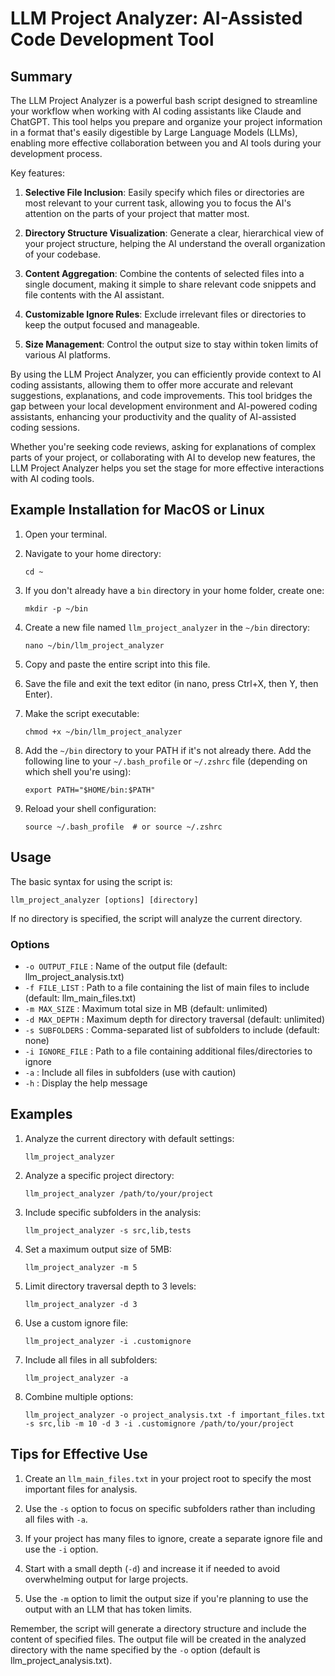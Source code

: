 # LLM Project Analyzer: AI-Assisted Code Development Tool

## Summary

The LLM Project Analyzer is a powerful bash script designed to streamline your workflow when working with AI coding assistants like Claude and ChatGPT. This tool helps you prepare and organize your project information in a format that's easily digestible by Large Language Models (LLMs), enabling more effective collaboration between you and AI tools during your development process.

Key features:

1. **Selective File Inclusion**: Easily specify which files or directories are most relevant to your current task, allowing you to focus the AI's attention on the parts of your project that matter most.

2. **Directory Structure Visualization**: Generate a clear, hierarchical view of your project structure, helping the AI understand the overall organization of your codebase.

3. **Content Aggregation**: Combine the contents of selected files into a single document, making it simple to share relevant code snippets and file contents with the AI assistant.

4. **Customizable Ignore Rules**: Exclude irrelevant files or directories to keep the output focused and manageable.

5. **Size Management**: Control the output size to stay within token limits of various AI platforms.

By using the LLM Project Analyzer, you can efficiently provide context to AI coding assistants, allowing them to offer more accurate and relevant suggestions, explanations, and code improvements. This tool bridges the gap between your local development environment and AI-powered coding assistants, enhancing your productivity and the quality of AI-assisted coding sessions.

Whether you're seeking code reviews, asking for explanations of complex parts of your project, or collaborating with AI to develop new features, the LLM Project Analyzer helps you set the stage for more effective interactions with AI coding tools.

## Example Installation for MacOS or Linux

1. Open your terminal.

2. Navigate to your home directory:
   ```
   cd ~
   ```

3. If you don't already have a `bin` directory in your home folder, create one:
   ```
   mkdir -p ~/bin
   ```

4. Create a new file named `llm_project_analyzer` in the `~/bin` directory:
   ```
   nano ~/bin/llm_project_analyzer
   ```

5. Copy and paste the entire script into this file.

6. Save the file and exit the text editor (in nano, press Ctrl+X, then Y, then Enter).

7. Make the script executable:
   ```
   chmod +x ~/bin/llm_project_analyzer
   ```

8. Add the `~/bin` directory to your PATH if it's not already there. Add the following line to your `~/.bash_profile` or `~/.zshrc` file (depending on which shell you're using):
   ```
   export PATH="$HOME/bin:$PATH"
   ```

9. Reload your shell configuration:
   ```
   source ~/.bash_profile  # or source ~/.zshrc
   ```

## Usage

The basic syntax for using the script is:

```
llm_project_analyzer [options] [directory]
```

If no directory is specified, the script will analyze the current directory.

### Options

- `-o OUTPUT_FILE` : Name of the output file (default: llm_project_analysis.txt)
- `-f FILE_LIST` : Path to a file containing the list of main files to include (default: llm_main_files.txt)
- `-m MAX_SIZE` : Maximum total size in MB (default: unlimited)
- `-d MAX_DEPTH` : Maximum depth for directory traversal (default: unlimited)
- `-s SUBFOLDERS` : Comma-separated list of subfolders to include (default: none)
- `-i IGNORE_FILE` : Path to a file containing additional files/directories to ignore
- `-a` : Include all files in subfolders (use with caution)
- `-h` : Display the help message

## Examples

1. Analyze the current directory with default settings:
   ```
   llm_project_analyzer
   ```

2. Analyze a specific project directory:
   ```
   llm_project_analyzer /path/to/your/project
   ```

3. Include specific subfolders in the analysis:
   ```
   llm_project_analyzer -s src,lib,tests
   ```

4. Set a maximum output size of 5MB:
   ```
   llm_project_analyzer -m 5
   ```

5. Limit directory traversal depth to 3 levels:
   ```
   llm_project_analyzer -d 3
   ```

6. Use a custom ignore file:
   ```
   llm_project_analyzer -i .customignore
   ```

7. Include all files in all subfolders:
   ```
   llm_project_analyzer -a
   ```

8. Combine multiple options:
   ```
   llm_project_analyzer -o project_analysis.txt -f important_files.txt -s src,lib -m 10 -d 3 -i .customignore /path/to/your/project
   ```

## Tips for Effective Use

1. Create an `llm_main_files.txt` in your project root to specify the most important files for analysis.

2. Use the `-s` option to focus on specific subfolders rather than including all files with `-a`.

3. If your project has many files to ignore, create a separate ignore file and use the `-i` option.

4. Start with a small depth (`-d`) and increase it if needed to avoid overwhelming output for large projects.

5. Use the `-m` option to limit the output size if you're planning to use the output with an LLM that has token limits.

Remember, the script will generate a directory structure and include the content of specified files. The output file will be created in the analyzed directory with the name specified by the `-o` option (default is llm_project_analysis.txt).
